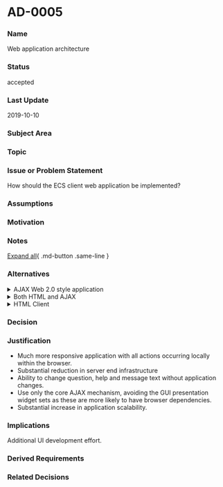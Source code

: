 

# AD-0005

### Name

Web application architecture

### Status

accepted

### Last Update

2019-10-10

### Subject Area



### Topic



### Issue or Problem Statement

How should the ECS client web application be implemented?

### Assumptions



### Motivation



### Notes



[Expand all](#){ .md-button .same-line }

### Alternatives


    

<details markdown=1>
<summary markdown="span">AJAX Web 2.0 style application</summary>

<table>
    <caption></caption>
    <thead>
        <tr>
            <th></th>
            <th></th>
        </tr>
    </thead>
    <tr>
        <td> <strong>Name</strong> </td>
        <td>AJAX Web 2.0 style application</td>
    </tr>
    <tr>
        <td> <strong>Description</strong> </td>
        <td>Use of more interactive AJAX framework to load and update page data between page navigation.<br></td>
    </tr>
    <tr>
        <td> <strong>Best Applied</strong> </td>
        <td></td>
    </tr>
    <tr>
        <td> <strong>Contraindications</strong> </td>
        <td></td>
    </tr>
</table>


</details>


    

<details markdown=1>
<summary markdown="span">Both HTML and AJAX</summary>

<table>
    <caption></caption>
    <thead>
        <tr>
            <th></th>
            <th></th>
        </tr>
    </thead>
    <tr>
        <td> <strong>Name</strong> </td>
        <td>Both HTML and AJAX</td>
    </tr>
    <tr>
        <td> <strong>Description</strong> </td>
        <td>Using a combination of both to provide greater interactivity for devices that can support it while supporting more limited devices/connections to still have full functionality.<br></td>
    </tr>
    <tr>
        <td> <strong>Best Applied</strong> </td>
        <td></td>
    </tr>
    <tr>
        <td> <strong>Contraindications</strong> </td>
        <td></td>
    </tr>
</table>


</details>


    

<details markdown=1>
<summary markdown="span">HTML Client</summary>

<table>
    <caption></caption>
    <thead>
        <tr>
            <th></th>
            <th></th>
        </tr>
    </thead>
    <tr>
        <td> <strong>Name</strong> </td>
        <td>HTML Client</td>
    </tr>
    <tr>
        <td> <strong>Description</strong> </td>
        <td>A pure HTML based client with all data loaded with page.<br></td>
    </tr>
    <tr>
        <td> <strong>Best Applied</strong> </td>
        <td><br></td>
    </tr>
    <tr>
        <td> <strong>Contraindications</strong> </td>
        <td></td>
    </tr>
</table>


</details>


    



### Decision



### Justification

<ul><li>Much more responsive application with all actions occurring locally<br>within the browser.</li><li>Substantial reduction in server end infrastructure</li><li>Ability to change question, help and message text without application<br>changes.</li><li>Use only the core AJAX mechanism, avoiding the GUI presentation<br>widget sets as these are more likely to have browser dependencies.</li><li>Substantial increase in application scalability.<br></li></ul>

### Implications

Additional UI development effort.

### Derived Requirements



### Related Decisions



